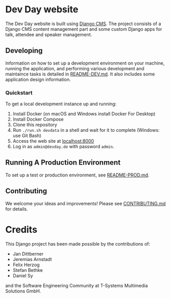 # Dev Day website

The Dev Day website is built using [Django CMS](https://www.django-cms.org/).
The project consists of a Django CMS content management part and some custom Django apps for talk, attendee and speaker management.

## Developing

Information on how to set up a development environment on your machine, running the application, and performing various development and maintaince tasks is detailed in [README-DEV.md](README-DEV.md). It also includes some application design information.

### Quickstart

To get a local development instance up and running:

1. Install Docker (on macOS and Windows install Docker For Desktop)
1. Install Docker Compose
1. Clone this repository
1. Run `./run.sh devdata` in a shell and wait for it to complete (Windows: use Git Bash)
1. Access the web site at [localhost:8000](http://localhost:8000)
1. Log in as `admin@devday.de` with password `admin`.

## Running A Production Environment

To set up a test or production environment, see [README-PROD.md](README-PROD.md).

## Contributing

We welcome your ideas and improvements! Please see [CONTRIBUTING.md](CONTRIBUTING.md) for details.

# Credits

This Django project has been made possible by the contributions of:

* Jan Dittberner
* Jeremias Arnstadt
* Felix Herzog
* Stefan Bethke
* Daniel Sy

and the Software Engineering Community at T-Systems Multimedia Solutions GmbH.
